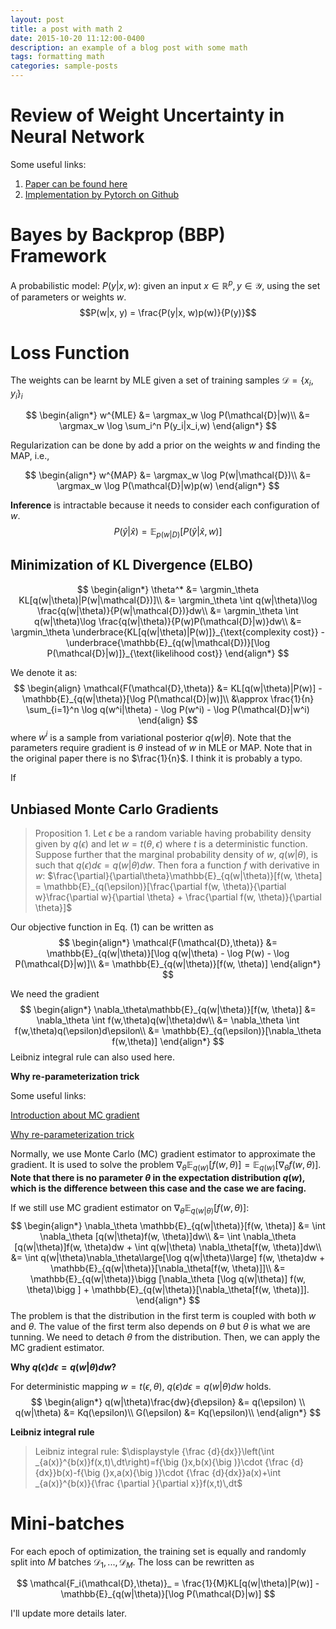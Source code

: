 ```yaml
---
layout: post
title: a post with math 2
date: 2015-10-20 11:12:00-0400
description: an example of a blog post with some math
tags: formatting math
categories: sample-posts
---
```

# Review of Weight Uncertainty in Neural Network
Some useful links:
1. [Paper can be found here](https://arxiv.org/abs/1505.05424)
2. [Implementation by Pytorch on Github](https://github.com/JavierAntoran/Bayesian-Neural-Networks)
   
# Bayes by Backprop (BBP) Framework
A probabilistic model: $P(y|x, w)$: given an input $x\in \mathbb{R}^p, y\in\mathcal{Y}$, using the set of parameters or weights $w$.
$$P(w|x, y) = \frac{P(y|x, w)p(w)}{P(y)}$$

# Loss Function 
The weights can be learnt by MLE given a set of training samples $\mathcal{D} = \{x_i, y_i\}_i$

$$
\begin{align*}
w^{MLE} &= \argmax_w \log P(\mathcal{D}|w)\\
        &= \argmax_w \log \sum_i^n P(y_i|x_i,w)
\end{align*}
$$

Regularization can be done by add a prior on the weights $w$ and finding the MAP, i.e.,

$$
\begin{align*}
w^{MAP} &= \argmax_w \log P(w|\mathcal{D})\\
        &= \argmax_w \log P(\mathcal{D}|w)p(w)
\end{align*}
$$

**Inference** is intractable because it needs to consider each configuration of $w$.
$$P(\hat{y}|\hat{x}) = \mathbb{E}_{p(w|D)}[P(\hat{y}|\hat{x},w)]$$

## Minimization of KL Divergence (ELBO)
$$
\begin{align*}
\theta^* &= \argmin_\theta KL[q(w|\theta)|P(w|\mathcal{D})]\\
         &= \argmin_\theta \int q(w|\theta)\log \frac{q(w|\theta)}{P(w|\mathcal{D})}dw\\
         &= \argmin_\theta \int q(w|\theta)\log \frac{q(w|\theta)}{P(w)P(\mathcal{D}|w)}dw\\
         &= \argmin_\theta \underbrace{KL[q(w|\theta)|P(w)]}_{\text{complexity cost}} - \underbrace{\mathbb{E}_{q(w|\mathcal{D})}[\log P(\mathcal{D}|w)]}_{\text{likelihood cost}}
\end{align*}
$$

We denote it as:
$$
\begin{align}
\mathcal{F(\mathcal{D},\theta)} &= KL[q(w|\theta)|P(w)] - \mathbb{E}_{q(w|\theta)}[\log P(\mathcal{D}|w)]\\
            &\approx \frac{1}{n} \sum_{i=1}^n \log q(w^i|\theta) - \log P(w^i) - \log P(\mathcal{D}|w^i)
\end{align}
$$
where $w^i$ is a sample from variational posterior $q(w|\theta)$. Note that the parameters require gradient is $\theta$ instead of $w$ in MLE or MAP. Note that in the original paper there is no $\frac{1}{n}$. I think it is probably a typo.

If 

## Unbiased Monte Carlo Gradients
>Proposition 1. Let $\epsilon$ be a random variable having probability density given by $q(\epsilon)$ and let $w = t(\theta, \epsilon)$ where $t$ is a deterministic function. Suppose further that the marginal probability density of $w$, $q(w|\theta)$, is such that $q(\epsilon)d\epsilon = q(w|\theta)dw$. Then fora a function $f$ with derivative in $w$:
$\frac{\partial}{\partial\theta}\mathbb{E}_{q(w|\theta)}[f(w, \theta] = \mathbb{E}_{q(\epsilon)}[\frac{\partial f(w, \theta)}{\partial w}\frac{\partial w}{\partial \theta} + \frac{\partial f(w, \theta)}{\partial \theta}]$

Our objective function in Eq. (1) can be written as 
$$
\begin{align*}
\mathcal{F(\mathcal{D},\theta)} &= \mathbb{E}_{q(w|\theta)}[\log q(w|\theta) - \log P(w) - \log P(\mathcal{D}|w)]\\
                                &= \mathbb{E}_{q(w|\theta)}[f(w, \theta)]
\end{align*}
$$

We need the gradient
$$
\begin{align*}
\nabla_\theta\mathbb{E}_{q(w|\theta)}[f(w, \theta)] &=  \nabla_\theta \int f(w,\theta)q(w|\theta)dw\\
&= \nabla_\theta \int f(w,\theta)q(\epsilon)d\epsilon\\
&= \mathbb{E}_{q(\epsilon)}[\nabla_\theta f(w,\theta)]
\end{align*}
$$
Leibniz integral rule can also used here.

**Why re-parameterization trick**

Some useful links:

[Introduction about MC gradient](https://pillowlab.wordpress.com/2020/12/20/monte-carlo-gradient-estimators/)

[Why re-parameterization trick](https://gregorygundersen.com/blog/2018/04/29/reparameterization/)

Normally, we use Monte Carlo (MC) gradient estimator to approximate the gradient. It is used to solve the problem $\nabla_\theta \mathbb{E}_{q(w)}[f(w, \theta)] = \mathbb{E}_{q(w)}[\nabla_\theta f(w, \theta)]$. **Note that there is no parameter $\theta$ in the expectation distribution $q(w)$, which is the difference between this case and the case we are facing.**

If we still use MC gradient estimator on $\nabla_\theta \mathbb{E}_{q(w|\theta)}[f(w, \theta)]$: 
$$
\begin{align*}
\nabla_\theta \mathbb{E}_{q(w|\theta)}[f(w, \theta)] &= \int \nabla_\theta [q(w|\theta)f(w, \theta)]dw\\
&= \int \nabla_\theta [q(w|\theta)]f(w, \theta)dw + \int q(w|\theta) \nabla_\theta[f(w, \theta)]dw\\
&= \int q(w|\theta)\nabla_\theta\large[\log q(w|\theta)\large] f(w, \theta)dw + \mathbb{E}_{q(w|\theta)}[\nabla_\theta[f(w, \theta)]]\\
&= \mathbb{E}_{q(w|\theta)}\bigg [\nabla_\theta [\log q(w|\theta)] f(w, \theta)\bigg ] + \mathbb{E}_{q(w|\theta)}[\nabla_\theta[f(w, \theta)]].
\end{align*}
$$
The problem is that the distribution in the first term is coupled with both $w$ and $\theta$. The value of the first term also depends on $\theta$ but $\theta$ is what we are tunning. We need to detach $\theta$ from the distribution. Then, we can apply the MC gradient estimator. 

**Why $q(\epsilon)d\epsilon = q(w|\theta)dw$?**

For deterministic mapping $w = t(\epsilon, \theta)$, $q(\epsilon)d\epsilon = q(w|\theta)dw$ holds. 
$$
\begin{align*}
q(w|\theta)\frac{dw}{d\epsilon} &= q(\epsilon) \\
q(w|\theta) &= Kq(\epsilon)\\
G(\epsilon) &= Kq(\epsilon)\\
\end{align*}
$$

**Leibniz integral rule**
>Leibniz integral rule:
$\displaystyle {\frac {d}{dx}}\left(\int _{a(x)}^{b(x)}f(x,t)\,dt\right)=f{\big (}x,b(x){\big )}\cdot {\frac {d}{dx}}b(x)-f{\big (}x,a(x){\big )}\cdot {\frac {d}{dx}}a(x)+\int _{a(x)}^{b(x)}{\frac {\partial }{\partial x}}f(x,t)\,dt$

# Mini-batches
For each epoch of optimization, the training set is equally and randomly split into $M$ batches $\mathcal{D}_1,...,\mathcal{D}_M$. The loss can be rewritten as

$$
\mathcal{F_i(\mathcal{D},\theta)}_ = \frac{1}{M}KL[q(w|\theta)|P(w)] - \mathbb{E}_{q(w|\theta)}[\log P(\mathcal{D}|w)]
$$

I'll update more details later.




